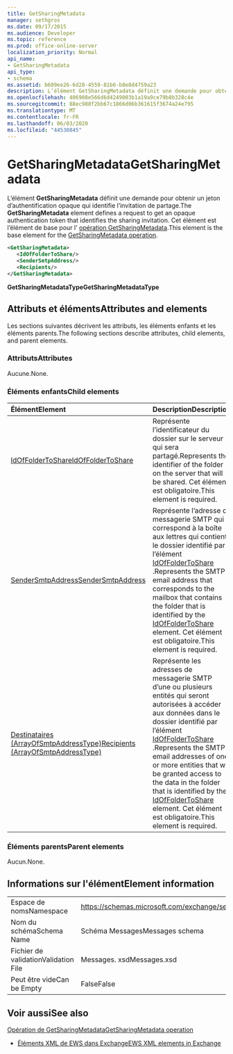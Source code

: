 ```yaml
---
title: GetSharingMetadata
manager: sethgros
ms.date: 09/17/2015
ms.audience: Developer
ms.topic: reference
ms.prod: office-online-server
localization_priority: Normal
api_name:
- GetSharingMetadata
api_type:
- schema
ms.assetid: b609ee26-6d28-4559-81b6-b8e8d4759a23
description: L’élément GetSharingMetadata définit une demande pour obtenir un jeton d’authentification opaque qui identifie l’invitation de partage. Cet élément est l’élément de base pour l’opération GetSharingMetadata.
ms.openlocfilehash: 406908e566d6d4249003b1a19a9ce79b8b328c4e
ms.sourcegitcommit: 88ec988f2bb67c1866d06b361615f3674a24e795
ms.translationtype: MT
ms.contentlocale: fr-FR
ms.lasthandoff: 06/03/2020
ms.locfileid: "44530845"
---
```

# <a name="getsharingmetadata"></a><span data-ttu-id="b5d2d-104">GetSharingMetadata</span><span class="sxs-lookup"><span data-stu-id="b5d2d-104">GetSharingMetadata</span></span>

<span data-ttu-id="b5d2d-105">L’élément **GetSharingMetadata** définit une demande pour obtenir un jeton d’authentification opaque qui identifie l’invitation de partage.</span><span class="sxs-lookup"><span data-stu-id="b5d2d-105">The **GetSharingMetadata** element defines a request to get an opaque authentication token that identifies the sharing invitation.</span></span> <span data-ttu-id="b5d2d-106">Cet élément est l’élément de base pour l' [opération GetSharingMetadata](getsharingmetadata-operation.md).</span><span class="sxs-lookup"><span data-stu-id="b5d2d-106">This element is the base element for the [GetSharingMetadata operation](getsharingmetadata-operation.md).</span></span>
  
```XML
<GetSharingMetadata>
   <IdOfFolderToShare/>
   <SenderSmtpAddress/>
   <Recipients/>
</GetSharingMetadata>
```

 <span data-ttu-id="b5d2d-107">**GetSharingMetadataType**</span><span class="sxs-lookup"><span data-stu-id="b5d2d-107">**GetSharingMetadataType**</span></span>
## <a name="attributes-and-elements"></a><span data-ttu-id="b5d2d-108">Attributs et éléments</span><span class="sxs-lookup"><span data-stu-id="b5d2d-108">Attributes and elements</span></span>

<span data-ttu-id="b5d2d-109">Les sections suivantes décrivent les attributs, les éléments enfants et les éléments parents.</span><span class="sxs-lookup"><span data-stu-id="b5d2d-109">The following sections describe attributes, child elements, and parent elements.</span></span>
  
### <a name="attributes"></a><span data-ttu-id="b5d2d-110">Attributs</span><span class="sxs-lookup"><span data-stu-id="b5d2d-110">Attributes</span></span>

<span data-ttu-id="b5d2d-111">Aucune.</span><span class="sxs-lookup"><span data-stu-id="b5d2d-111">None.</span></span>
  
### <a name="child-elements"></a><span data-ttu-id="b5d2d-112">Éléments enfants</span><span class="sxs-lookup"><span data-stu-id="b5d2d-112">Child elements</span></span>

|<span data-ttu-id="b5d2d-113">**Élément**</span><span class="sxs-lookup"><span data-stu-id="b5d2d-113">**Element**</span></span>|<span data-ttu-id="b5d2d-114">**Description**</span><span class="sxs-lookup"><span data-stu-id="b5d2d-114">**Description**</span></span>|
|:-----|:-----|
|[<span data-ttu-id="b5d2d-115">IdOfFolderToShare</span><span class="sxs-lookup"><span data-stu-id="b5d2d-115">IdOfFolderToShare</span></span>](idoffoldertoshare.md) <br/> |<span data-ttu-id="b5d2d-116">Représente l’identificateur du dossier sur le serveur qui sera partagé.</span><span class="sxs-lookup"><span data-stu-id="b5d2d-116">Represents the identifier of the folder on the server that will be shared.</span></span> <span data-ttu-id="b5d2d-117">Cet élément est obligatoire.</span><span class="sxs-lookup"><span data-stu-id="b5d2d-117">This element is required.</span></span>  <br/> |
|[<span data-ttu-id="b5d2d-118">SenderSmtpAddress</span><span class="sxs-lookup"><span data-stu-id="b5d2d-118">SenderSmtpAddress</span></span>](sendersmtpaddress.md) <br/> |<span data-ttu-id="b5d2d-119">Représente l’adresse de messagerie SMTP qui correspond à la boîte aux lettres qui contient le dossier identifié par l’élément [IdOfFolderToShare](idoffoldertoshare.md) .</span><span class="sxs-lookup"><span data-stu-id="b5d2d-119">Represents the SMTP email address that corresponds to the mailbox that contains the folder that is identified by the [IdOfFolderToShare](idoffoldertoshare.md) element.</span></span> <span data-ttu-id="b5d2d-120">Cet élément est obligatoire.</span><span class="sxs-lookup"><span data-stu-id="b5d2d-120">This element is required.</span></span>  <br/> |
|[<span data-ttu-id="b5d2d-121">Destinataires (ArrayOfSmtpAddressType)</span><span class="sxs-lookup"><span data-stu-id="b5d2d-121">Recipients (ArrayOfSmtpAddressType)</span></span>](recipients-arrayofsmtpaddresstype.md) <br/> |<span data-ttu-id="b5d2d-122">Représente les adresses de messagerie SMTP d’une ou plusieurs entités qui seront autorisées à accéder aux données dans le dossier identifié par l’élément [IdOfFolderToShare](idoffoldertoshare.md) .</span><span class="sxs-lookup"><span data-stu-id="b5d2d-122">Represents the SMTP email addresses of one or more entities that will be granted access to the data in the folder that is identified by the [IdOfFolderToShare](idoffoldertoshare.md) element.</span></span> <span data-ttu-id="b5d2d-123">Cet élément est obligatoire.</span><span class="sxs-lookup"><span data-stu-id="b5d2d-123">This element is required.</span></span>  <br/> |
   
### <a name="parent-elements"></a><span data-ttu-id="b5d2d-124">Éléments parents</span><span class="sxs-lookup"><span data-stu-id="b5d2d-124">Parent elements</span></span>

<span data-ttu-id="b5d2d-125">Aucun.</span><span class="sxs-lookup"><span data-stu-id="b5d2d-125">None.</span></span>
  
## <a name="element-information"></a><span data-ttu-id="b5d2d-126">Informations sur l'élément</span><span class="sxs-lookup"><span data-stu-id="b5d2d-126">Element information</span></span>

|||
|:-----|:-----|
|<span data-ttu-id="b5d2d-127">Espace de noms</span><span class="sxs-lookup"><span data-stu-id="b5d2d-127">Namespace</span></span>  <br/> |https://schemas.microsoft.com/exchange/services/2006/messages  <br/> |
|<span data-ttu-id="b5d2d-128">Nom du schéma</span><span class="sxs-lookup"><span data-stu-id="b5d2d-128">Schema Name</span></span>  <br/> |<span data-ttu-id="b5d2d-129">Schéma Messages</span><span class="sxs-lookup"><span data-stu-id="b5d2d-129">Messages schema</span></span>  <br/> |
|<span data-ttu-id="b5d2d-130">Fichier de validation</span><span class="sxs-lookup"><span data-stu-id="b5d2d-130">Validation File</span></span>  <br/> |<span data-ttu-id="b5d2d-131">Messages. xsd</span><span class="sxs-lookup"><span data-stu-id="b5d2d-131">Messages.xsd</span></span>  <br/> |
|<span data-ttu-id="b5d2d-132">Peut être vide</span><span class="sxs-lookup"><span data-stu-id="b5d2d-132">Can be Empty</span></span>  <br/> |<span data-ttu-id="b5d2d-133">False</span><span class="sxs-lookup"><span data-stu-id="b5d2d-133">False</span></span>  <br/> |
   
## <a name="see-also"></a><span data-ttu-id="b5d2d-134">Voir aussi</span><span class="sxs-lookup"><span data-stu-id="b5d2d-134">See also</span></span>



[<span data-ttu-id="b5d2d-135">Opération de GetSharingMetadata</span><span class="sxs-lookup"><span data-stu-id="b5d2d-135">GetSharingMetadata operation</span></span>](getsharingmetadata-operation.md)


- [<span data-ttu-id="b5d2d-136">Éléments XML de EWS dans Exchange</span><span class="sxs-lookup"><span data-stu-id="b5d2d-136">EWS XML elements in Exchange</span></span>](ews-xml-elements-in-exchange.md)


